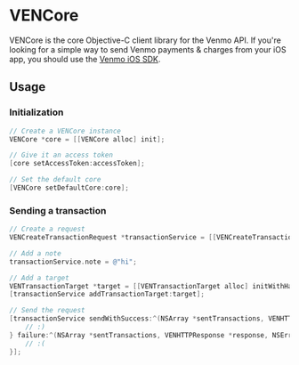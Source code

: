VENCore
=======

VENCore is the core Objective-C client library for the Venmo API. If you're looking for a simple way to send Venmo payments & charges from your iOS app, you should use the [Venmo iOS SDK](https://github.com/venmo/venmo-ios-sdk).

## Usage

### Initialization
```objective-c
// Create a VENCore instance
VENCore *core = [[VENCore alloc] init];

// Give it an access token
[core setAccessToken:accessToken];

// Set the default core
[VENCore setDefaultCore:core];
```

### Sending a transaction
```objective-c
// Create a request
VENCreateTransactionRequest *transactionService = [[VENCreateTransactionRequest alloc] init];

// Add a note
transactionService.note = @"hi";

// Add a target
VENTransactionTarget *target = [[VENTransactionTarget alloc] initWithHandle:@"name@example.com" amount:30];
[transactionService addTransactionTarget:target];

// Send the request
[transactionService sendWithSuccess:^(NSArray *sentTransactions, VENHTTPResponse *response) {
    // :)
} failure:^(NSArray *sentTransactions, VENHTTPResponse *response, NSError *error) {
    // :(
}];
```

